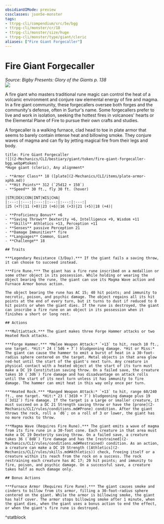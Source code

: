 ```yaml
---
obsidianUIMode: preview
cssclasses: json5e-monster
tags:
- ttrpg-cli/compendium/src/5e/bgg
- ttrpg-cli/monster/cr/18
- ttrpg-cli/monster/size/huge
- ttrpg-cli/monster/type/giant/cleric
aliases: ["Fire Giant Forgecaller"]
---
```

# Fire Giant Forgecaller
*Source: Bigby Presents: Glory of the Giants p. 138*  
![](2-Mechanics/CLI/bestiary/giant/img/fire-giant-forgecaller.webp#right)

A fire giant who masters traditional rune magic can control the heat of a volcanic environment and conjure raw elemental energy of fire and magma. In a fire giant community, these forgecallers oversee both forges and the community's defense, often in Surtur's name. Some forgecallers prefer to live and work in isolation, seeking the hottest fires in volcanoes' hearts or the Elemental Plane of Fire to pursue their own crafts and studies.

A forgecaller is a walking furnace, clad head to toe in plate armor that seems to barely contain intense heat and billowing smoke. They conjure waves of magma and can fly by jetting magical fire from their legs and body.

```ad-statblock
title: Fire Giant Forgecaller
![](2-Mechanics/CLI/bestiary/giant/token/fire-giant-forgecaller-bgg.webp#token)
*Huge giant (cleric), Any alignment*

- **Armor Class** 18 ([plate](2-Mechanics/CLI/items/plate-armor-xphb.md))
- **Hit Points** 312 (`25d12 + 150`) 
- **Speed** 30 ft., fly 30 ft. (hover)

|STR|DEX|CON|INT|WIS|CHA|
|:---:|:---:|:---:|:---:|:---:|:---:|
|25 (+7)|11 (+0)|23 (+6)|16 (+3)|21 (+5)|18 (+4)|

- **Proficiency Bonus** +6
- **Saving Throws** Dexterity +6, Intelligence +9, Wisdom +11
- **Skills** Athletics +13, Perception +11
- **Senses** passive Perception 21
- **Damage Immunities** fire
- **Languages** Common, Giant
- **Challenge** 18

## Traits

***Legendary Resistance (3/Day).*** If the giant fails a saving throw, it can choose to succeed instead.

***Fire Rune.*** The giant has a fire rune inscribed on a medallion or some other object in its possession. While holding or wearing the object bearing the rune, the giant can use its Magma Wave action and Furnace Armor bonus action.

The object bearing the rune has AC 15; 40 hit points; and immunity to necrotic, poison, and psychic damage. The object regains all its hit points at the end of every turn, but it turns to dust if reduced to 0 hit points or when the giant dies. If the rune is destroyed, the giant can inscribe a fire rune on an object in its possession when it finishes a short or long rest.

## Actions

***Multiattack.*** The giant makes three Forge Hammer attacks or two Heated Rock attacks.

***Forge Hammer.*** *Melee Weapon Attack:* `+13` to hit, reach 10 ft., one target. *Hit:* 24 (`5d6 + 7`) bludgeoning damage. *Hit or Miss:* The giant can cause the hammer to emit a burst of heat in a 30-foot-radius sphere centered on the target. Metal objects in that area glow red-hot until the start of the giant's next turn. Any creature in physical contact with a heated object at the start of its turn must make a DC 19 Constitution saving throw. On a failed save, the creature takes 10 (`3d6`) fire damage and has disadvantage on attack rolls until the start of its next turn unless it has immunity to fire damage. The hammer can emit heat in this way only once per turn.

***Heated Rock.*** *Ranged Weapon Attack:* `+13` to hit, range 60/240 ft., one target. *Hit:* 23 (`3d10 + 7`) bludgeoning damage plus 19 (`3d12`) fire damage. If the target is a Large or smaller creature, it must succeed on a DC 21 Strength saving throw or have the [prone](2-Mechanics/CLI/rules/conditions.md#Prone) condition. After the giant throws the rock, roll a `d6`; on a roll of 3 or lower, the giant has no more rocks to throw.

***Magma Wave (Requires Fire Rune).*** The giant emits a wave of magma from its fire rune in a 30-foot cone. Each creature in that area must make a DC 19 Dexterity saving throw. On a failed save, a creature takes 36 (`8d8`) fire damage and has the [restrained](2-Mechanics/CLI/rules/conditions.md#Restrained) condition. As an action, a creature can make a DC 19 Strength ([Athletics](2-Mechanics/CLI/rules/skills.md#Athletics)) check, freeing itself or a creature within its reach from the rock on a success. The rock restraining each creature has AC 17; 20 hit points; and immunity to fire, poison, and psychic damage. On a successful save, a creature takes half as much damage only.

## Bonus Actions

***Furnace Armor (Requires Fire Rune).*** The giant causes smoke and cinders to billow from its armor, filling a 30-foot-radius sphere centered on the giant. While the armor is billowing smoke, the giant has half cover. The armor stops billowing smoke after 1 minute, when the giant dies, when the giant uses a bonus action to end the effect, or when the giant's fire rune is destroyed.
```
^statblock